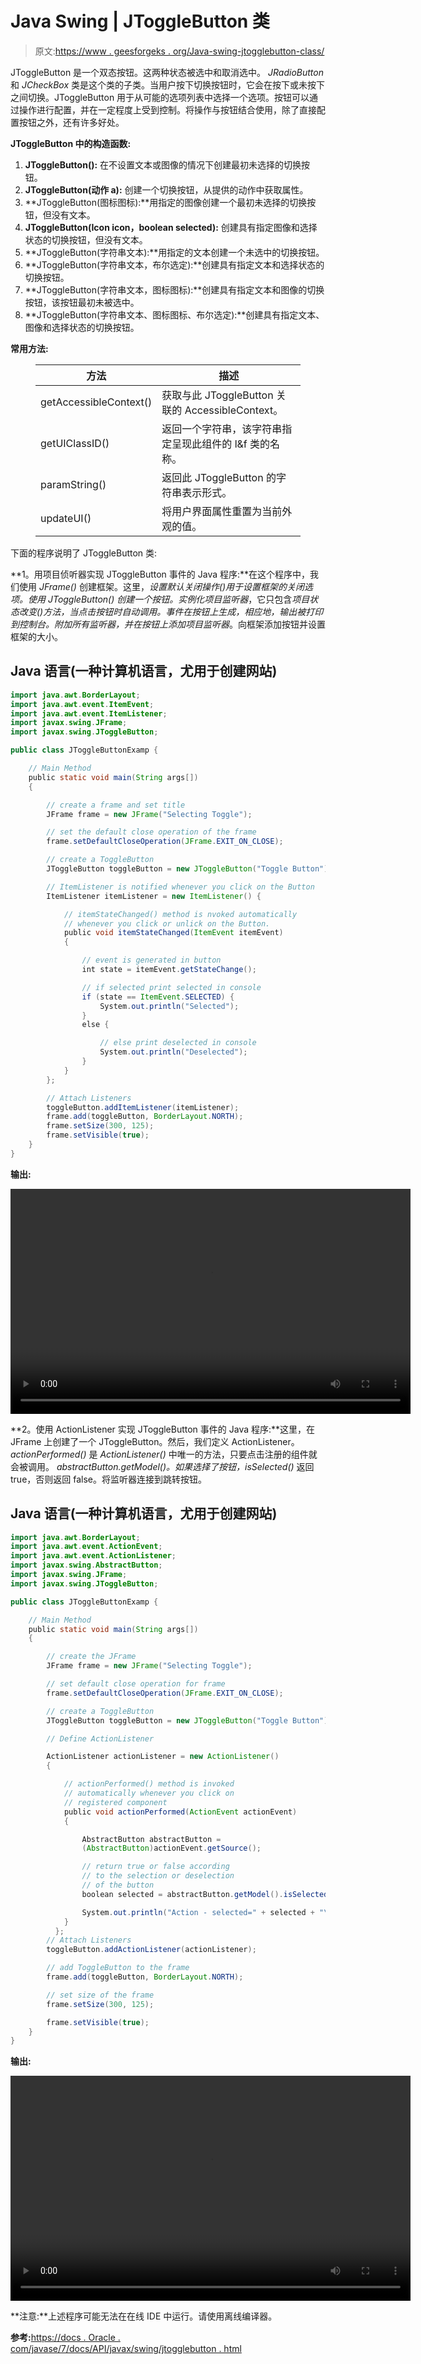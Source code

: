 # Java Swing | JToggleButton 类

> 原文:[https://www . geesforgeks . org/Java-swing-jtogglebutton-class/](https://www.geeksforgeeks.org/java-swing-jtogglebutton-class/)

JToggleButton 是一个双态按钮。这两种状态被选中和取消选中。 *JRadioButton* 和 *JCheckBox* 类是这个类的子类。当用户按下切换按钮时，它会在按下或未按下之间切换。JToggleButton 用于从可能的选项列表中选择一个选项。按钮可以通过操作进行配置，并在一定程度上受到控制。将操作与按钮结合使用，除了直接配置按钮之外，还有许多好处。

**JToggleButton 中的构造函数:**

1.  **JToggleButton():** 在不设置文本或图像的情况下创建最初未选择的切换按钮。
2.  **JToggleButton(动作 a):** 创建一个切换按钮，从提供的动作中获取属性。
3.  **JToggleButton(图标图标):**用指定的图像创建一个最初未选择的切换按钮，但没有文本。
4.  **JToggleButton(Icon icon，boolean selected):** 创建具有指定图像和选择状态的切换按钮，但没有文本。
5.  **JToggleButton(字符串文本):**用指定的文本创建一个未选中的切换按钮。
6.  **JToggleButton(字符串文本，布尔选定):**创建具有指定文本和选择状态的切换按钮。
7.  **JToggleButton(字符串文本，图标图标):**创建具有指定文本和图像的切换按钮，该按钮最初未被选中。
8.  **JToggleButton(字符串文本、图标图标、布尔选定):**创建具有指定文本、图像和选择状态的切换按钮。

**常用方法:**

<figure class="table">

| 方法 | 描述 |
| --- | --- |
| getAccessibleContext() | 获取与此 JToggleButton 关联的 AccessibleContext。 |
| getUIClassID() | 返回一个字符串，该字符串指定呈现此组件的 l&f 类的名称。 |
| paramString() | 返回此 JToggleButton 的字符串表示形式。 |
| updateUI() | 将用户界面属性重置为当前外观的值。 |

</figure>

下面的程序说明了 JToggleButton 类:

**1。用项目侦听器实现 JToggleButton 事件的 Java 程序:**在这个程序中，我们使用 *JFrame()* 创建框架。这里，*设置默认关闭操作()*用于设置框架的关闭选项。使用 *JToggleButton()* 创建一个按钮。实例化*项目监听器*，它只包含*项目状态改变()*方法，当点击按钮时自动调用。事件在按钮上生成，相应地，输出被打印到控制台。附加所有监听器，并在按钮上添加*项目监听器*。向框架添加按钮并设置框架的大小。

## Java 语言(一种计算机语言，尤用于创建网站)

```java
import java.awt.BorderLayout;
import java.awt.event.ItemEvent;
import java.awt.event.ItemListener;
import javax.swing.JFrame;
import javax.swing.JToggleButton;

public class JToggleButtonExamp {

    // Main Method
    public static void main(String args[])
    {

        // create a frame and set title
        JFrame frame = new JFrame("Selecting Toggle");

        // set the default close operation of the frame
        frame.setDefaultCloseOperation(JFrame.EXIT_ON_CLOSE);

        // create a ToggleButton
        JToggleButton toggleButton = new JToggleButton("Toggle Button");

        // ItemListener is notified whenever you click on the Button
        ItemListener itemListener = new ItemListener() {

            // itemStateChanged() method is nvoked automatically
            // whenever you click or unlick on the Button.
            public void itemStateChanged(ItemEvent itemEvent)
            {

                // event is generated in button
                int state = itemEvent.getStateChange();

                // if selected print selected in console
                if (state == ItemEvent.SELECTED) {
                    System.out.println("Selected");
                }
                else {

                    // else print deselected in console
                    System.out.println("Deselected");
                }
            }
        };

        // Attach Listeners
        toggleButton.addItemListener(itemListener);
        frame.add(toggleButton, BorderLayout.NORTH);
        frame.setSize(300, 125);
        frame.setVisible(true);
    }
}
```

**输出:**

<video class="wp-video-shortcode" id="video-221558-1" width="640" height="360" preload="metadata" controls=""><source type="video/mp4" src="https://media.geeksforgeeks.org/wp-content/uploads/20180826_023018.mp4?_=1">[https://media.geeksforgeeks.org/wp-content/uploads/20180826_023018.mp4](https://media.geeksforgeeks.org/wp-content/uploads/20180826_023018.mp4)</video>

**2。使用 ActionListener 实现 JToggleButton 事件的 Java 程序:**这里，在 JFrame 上创建了一个 JToggleButton。然后，我们定义 ActionListener。 *actionPerformed()* 是 *ActionListener()* 中唯一的方法，只要点击注册的组件就会被调用。 *abstractButton.getModel()。如果选择了按钮，isSelected()* 返回 true，否则返回 false。将监听器连接到跳转按钮。

## Java 语言(一种计算机语言，尤用于创建网站)

```java
import java.awt.BorderLayout;
import java.awt.event.ActionEvent;
import java.awt.event.ActionListener;
import javax.swing.AbstractButton;
import javax.swing.JFrame;
import javax.swing.JToggleButton;

public class JToggleButtonExamp {

    // Main Method
    public static void main(String args[])
    {

        // create the JFrame
        JFrame frame = new JFrame("Selecting Toggle");

        // set default close operation for frame
        frame.setDefaultCloseOperation(JFrame.EXIT_ON_CLOSE);

        // create a ToggleButton
        JToggleButton toggleButton = new JToggleButton("Toggle Button");

        // Define ActionListener

        ActionListener actionListener = new ActionListener()
        {

            // actionPerformed() method is invoked
            // automatically whenever you click on
            // registered component
            public void actionPerformed(ActionEvent actionEvent)
            {

                AbstractButton abstractButton =
                (AbstractButton)actionEvent.getSource();

                // return true or false according
                // to the selection or deselection
                // of the button
                boolean selected = abstractButton.getModel().isSelected();

                System.out.println("Action - selected=" + selected + "\n");
            }
          };
        // Attach Listeners
        toggleButton.addActionListener(actionListener);

        // add ToggleButton to the frame
        frame.add(toggleButton, BorderLayout.NORTH);

        // set size of the frame
        frame.setSize(300, 125);

        frame.setVisible(true);
    }
}
```

**输出:**

<video class="wp-video-shortcode" id="video-221558-2" width="640" height="360" preload="metadata" controls=""><source type="video/mp4" src="https://media.geeksforgeeks.org/wp-content/uploads/20180826_031430.mp4?_=2">[https://media.geeksforgeeks.org/wp-content/uploads/20180826_031430.mp4](https://media.geeksforgeeks.org/wp-content/uploads/20180826_031430.mp4)</video>

**注意:**上述程序可能无法在在线 IDE 中运行。请使用离线编译器。

**参考:**[https://docs . Oracle . com/javase/7/docs/API/javax/swing/jtogglebutton . html](https://docs.oracle.com/javase/7/docs/api/javax/swing/JToggleButton.html)